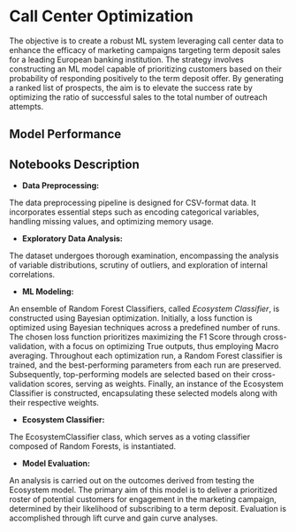 # Call Center Optimization

The objective is to create a robust ML system leveraging call center data to enhance the efficacy of marketing campaigns targeting term deposit sales for a leading European banking institution. The strategy involves constructing an ML model capable of prioritizing customers based on their probability of responding positively to the term deposit offer. By generating a ranked list of prospects, the aim is to elevate the success rate by optimizing the ratio of successful sales to the total number of outreach attempts.

## Model Performance

## Notebooks Description

- **Data Preprocessing:**

The data preprocessing pipeline is designed for CSV-format data. It incorporates essential steps such as encoding categorical variables, handling missing values, and optimizing memory usage.

- **Exploratory Data Analysis:**

The dataset undergoes thorough examination, encompassing the analysis of variable distributions, scrutiny of outliers, and exploration of internal correlations.

- **ML Modeling:**

An ensemble of Random Forest Classifiers, called *Ecosystem Classifier*, is constructed using Bayesian optimization. Initially, a loss function is optimized using Bayesian techniques across a predefined number of runs. The chosen loss function prioritizes maximizing the F1 Score through cross-validation, with a focus on optimizing True outputs, thus employing Macro averaging. Throughout each optimization run, a Random Forest classifier is trained, and the best-performing parameters from each run are preserved. Subsequently, top-performing models are selected based on their cross-validation scores, serving as weights. Finally, an instance of the Ecosystem Classifier is constructed, encapsulating these selected models along with their respective weights.

- **Ecosystem Classifier:**

The EcosystemClassifier class, which serves as a voting classifier composed of Random Forests, is instantiated.

- **Model Evaluation:**

An analysis is carried out on the outcomes derived from testing the Ecosystem model. The primary aim of this model is to deliver a prioritized roster of potential customers for engagement in the marketing campaign, determined by their likelihood of subscribing to a term deposit. Evaluation is accomplished through lift curve and gain curve analyses.
